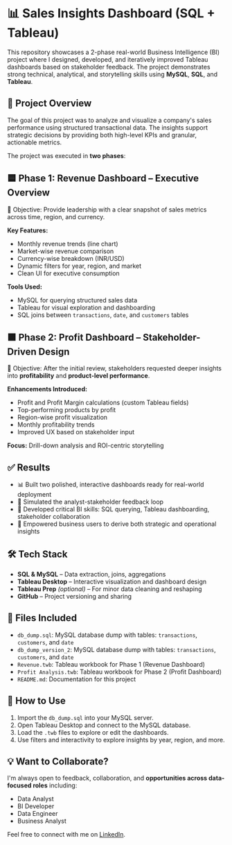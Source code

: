 # 📊 Sales Insights Dashboard (SQL + Tableau)

This repository showcases a 2-phase real-world Business Intelligence (BI) project where I designed, developed, and iteratively improved Tableau dashboards based on stakeholder feedback. The project demonstrates strong technical, analytical, and storytelling skills using **MySQL**, **SQL**, and **Tableau**.



## 🚀 Project Overview

The goal of this project was to analyze and visualize a company's sales performance using structured transactional data. The insights support strategic decisions by providing both high-level KPIs and granular, actionable metrics.

The project was executed in **two phases**:



## 🟦 Phase 1: Revenue Dashboard – Executive Overview

📌 Objective: Provide leadership with a clear snapshot of sales metrics across time, region, and currency.

**Key Features:**

* Monthly revenue trends (line chart)
* Market-wise revenue comparison
* Currency-wise breakdown (INR/USD)
* Dynamic filters for year, region, and market
* Clean UI for executive consumption

**Tools Used:**

* MySQL for querying structured sales data
* Tableau for visual exploration and dashboarding
* SQL joins between `transactions`, `date`, and `customers` tables



## 🟧 Phase 2: Profit Dashboard – Stakeholder-Driven Design

📌 Objective: After the initial review, stakeholders requested deeper insights into **profitability** and **product-level performance**.

**Enhancements Introduced:**

* Profit and Profit Margin calculations (custom Tableau fields)
* Top-performing products by profit
* Region-wise profit visualization
* Monthly profitability trends
* Improved UX based on stakeholder input

**Focus:** Drill-down analysis and ROI-centric storytelling



## ✅ Results

* 📊 Built two polished, interactive dashboards ready for real-world deployment
* 🔄 Simulated the analyst-stakeholder feedback loop
* 🧠 Developed critical BI skills: SQL querying, Tableau dashboarding, stakeholder collaboration
* 🎯 Empowered business users to derive both strategic and operational insights



## 🛠️ Tech Stack

* **SQL & MySQL** – Data extraction, joins, aggregations
* **Tableau Desktop** – Interactive visualization and dashboard design
* **Tableau Prep** *(optional)* – For minor data cleaning and reshaping
* **GitHub** – Project versioning and sharing



## 📁 Files Included

* `db_dump.sql`: MySQL database dump with tables: `transactions`, `customers`, and `date`
* `db_dump_version_2`: MySQL database dump with tables: `transactions`, `customers`, and `date`
* `Revenue.twb`: Tableau workbook for Phase 1 (Revenue Dashboard)
* `Profit Analysis.twb`: Tableau workbook for Phase 2 (Profit Dashboard)
* `README.md`: Documentation for this project



## 🔗 How to Use

1. Import the `db_dump.sql` into your MySQL server.
2. Open Tableau Desktop and connect to the MySQL database.
3. Load the `.twb` files to explore or edit the dashboards.
4. Use filters and interactivity to explore insights by year, region, and more.
   


## 💡 Want to Collaborate?

I'm always open to feedback, collaboration, and **opportunities across data-focused roles** including:

* Data Analyst
* BI Developer
* Data Engineer
* Business Analyst

Feel free to connect with me on [LinkedIn](https://www.linkedin.com/in/vraj-patel-68310b188/).


